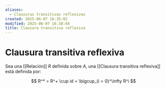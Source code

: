 ```yaml
---
aliases:
  - Clausuras transitivas reflexivas
created: 2025-06-07 16:35:02
modified: 2025-06-07 16:38:44
title: Clausura transitiva reflexiva
---
```


# Clausura transitiva reflexiva

Sea una [[Relación]] $R$ definida sobre $A$, una [[Clausura transitiva reflexiva]] está definida por:

$$
R^* =
R^+ \cup id =
\bigcup_{i = 0}^\infty R^i
$$
